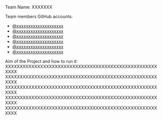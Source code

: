 Team Name: XXXXXXX

Team members GitHub accounts: 
- [@xxxxxxxxxxxxxxxxxxxx](https://www.github.com/xxxxxxxxxxxxxxxxxxxx)
- [@xxxxxxxxxxxxxxxxxxxx](https://www.github.com/xxxxxxxxxxxxxxxxxxxx)
- [@xxxxxxxxxxxxxxxxxxxx](https://www.github.com/xxxxxxxxxxxxxxxxxxxx)
- [@xxxxxxxxxxxxxxxxxxxx](https://www.github.com/xxxxxxxxxxxxxxxxxxxx)
- [@xxxxxxxxxxxxxxxxxxxx](https://www.github.com/xxxxxxxxxxxxxxxxxxxx)
- [@xxxxxxxxxxxxxxxxxxxx](https://www.github.com/xxxxxxxxxxxxxxxxxxxx)

Aim of the Project and how to run it:
XXXXXXXXXXXXXXXXXXXXXXXXXXXXXXXXXXXXXXXXXXXXXXXXXXXXXXXX
XXXXXXXXXXXXXXXXXXXXXXXXXXXXXXXXXXXXXXXXXXXXXXXXXXXXXXXX
XXXXXXXXXXXXXXXXXXXXXXXXXXXXXXXXXXXXXXXXXXXXXXXXXXXXXXXX
XXXXXXXXXXXXXXXXXXXXXXXXXXXXXXXXXXXXXXXXXXXXXXXXXXXXXXXX
XXXXXXXXXXXXXXXXXXXXXXXXXXXXXXXXXXXXXXXXXXXXXXXXXXXXXXXX
